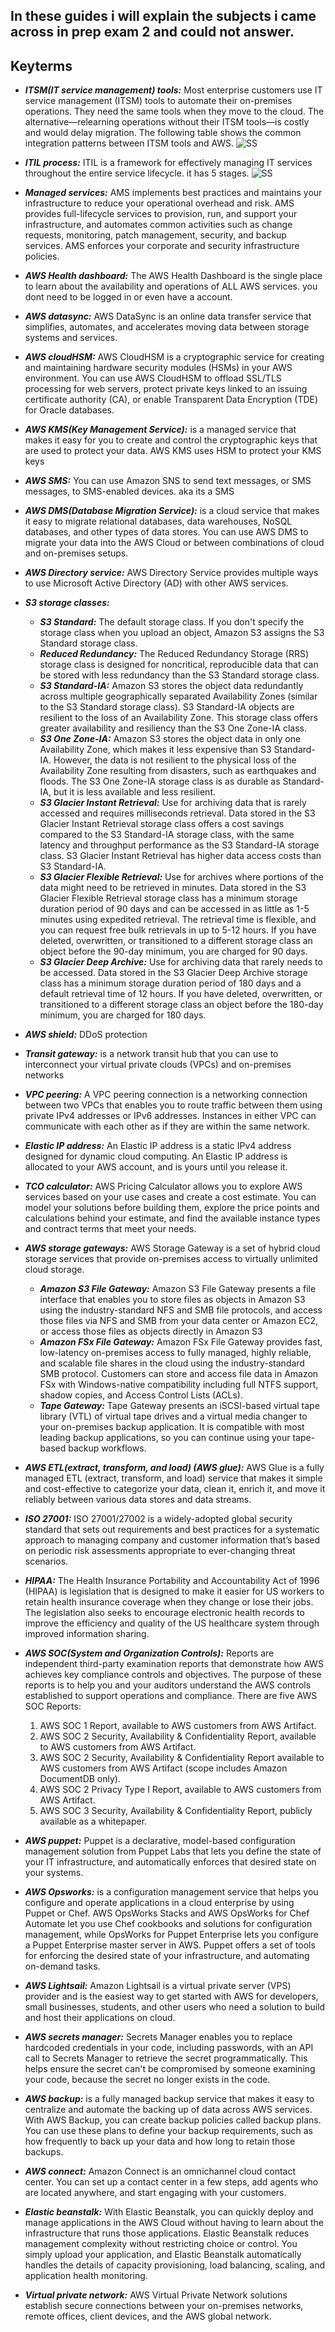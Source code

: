 ## In these guides i will explain the subjects i came across in prep exam 2 and could not answer.


## Keyterms

- ***ITSM(IT service management) tools:*** Most enterprise customers use IT service management (ITSM) tools to automate their on-premises operations. They need the same tools when they move to the cloud. The alternative—relearning operations without their ITSM tools—is costly and would delay migration. The following table shows the common integration patterns between ITSM tools and AWS.
![SS](/00_includes/Prep%20exam%20examples/itsm-landing-zone-integration.png)

- ***ITIL process:*** ITIL is a framework for effectively managing IT services throughout the entire service lifecycle. it has 5 stages.
![SS](/00_includes/Prep%20exam%20examples/itil.png)

- ***Managed services:*** AMS implements best practices and maintains your infrastructure to reduce your operational overhead and risk. AMS provides full-lifecycle services to provision, run, and support your infrastructure, and automates common activities such as change requests, monitoring, patch management, security, and backup services. AMS enforces your corporate and security infrastructure policies.

- ***AWS Health dashboard:*** The AWS Health Dashboard is the single place to learn about the availability and operations of ALL AWS services. you dont need to be logged in or even have a account.

- ***AWS datasync:*** AWS DataSync is an online data transfer service that simplifies, automates, and accelerates moving data between storage systems and services.

- ***AWS cloudHSM:*** AWS CloudHSM is a cryptographic service for creating and maintaining hardware security modules (HSMs) in your AWS environment. You can use AWS CloudHSM to offload SSL/TLS processing for web servers, protect private keys linked to an issuing certificate authority (CA), or enable Transparent Data Encryption (TDE) for Oracle databases.

- ***AWS KMS(Key Management Service):*** is a managed service that makes it easy for you to create and control the cryptographic keys that are used to protect your data. AWS KMS uses HSM  to protect your KMS keys

- ***AWS SMS:*** You can use Amazon SNS to send text messages, or SMS messages, to SMS-enabled devices. aka its a SMS

- ***AWS DMS(Database Migration Service):***  is a cloud service that makes it easy to migrate relational databases, data warehouses, NoSQL databases, and other types of data stores. You can use AWS DMS to migrate your data into the AWS Cloud or between combinations of cloud and on-premises setups.

- ***AWS Directory service:*** AWS Directory Service provides multiple ways to use Microsoft Active Directory (AD) with other AWS services.

- ***S3 storage classes:*** 
    - ***S3 Standard:*** The default storage class. If you don't specify the storage class when you upload an object, Amazon S3 assigns the S3 Standard storage class.
    - ***Reduced Redundancy:*** The Reduced Redundancy Storage (RRS) storage class is designed for noncritical, reproducible data that can be stored with less redundancy than the S3 Standard storage class.
    - ***S3 Standard-IA:*** Amazon S3 stores the object data redundantly across multiple geographically separated Availability Zones (similar to the S3 Standard storage class). S3 Standard-IA objects are resilient to the loss of an Availability Zone. This storage class offers greater availability and resiliency than the S3 One Zone-IA class.
    - ***S3 One Zone-IA:*** Amazon S3 stores the object data in only one Availability Zone, which makes it less expensive than S3 Standard-IA. However, the data is not resilient to the physical loss of the Availability Zone resulting from disasters, such as earthquakes and floods. The S3 One Zone-IA storage class is as durable as Standard-IA, but it is less available and less resilient.
    - ***S3 Glacier Instant Retrieval:*** Use for archiving data that is rarely accessed and requires milliseconds retrieval. Data stored in the S3 Glacier Instant Retrieval storage class offers a cost savings compared to the S3 Standard-IA storage class, with the same latency and throughput performance as the S3 Standard-IA storage class. S3 Glacier Instant Retrieval has higher data access costs than S3 Standard-IA. 
    - ***S3 Glacier Flexible Retrieval:*** Use for archives where portions of the data might need to be retrieved in minutes. Data stored in the S3 Glacier Flexible Retrieval storage class has a minimum storage duration period of 90 days and can be accessed in as little as 1-5 minutes using expedited retrieval. The retrieval time is flexible, and you can request free bulk retrievals in up to 5-12 hours. If you have deleted, overwritten, or transitioned to a different storage class an object before the 90-day minimum, you are charged for 90 days. 
    - ***S3 Glacier Deep Archive:*** Use for archiving data that rarely needs to be accessed. Data stored in the S3 Glacier Deep Archive storage class has a minimum storage duration period of 180 days and a default retrieval time of 12 hours. If you have deleted, overwritten, or transitioned to a different storage class an object before the 180-day minimum, you are charged for 180 days. 

- ***AWS shield:*** DDoS protection

- ***Transit gateway:*** is a network transit hub that you can use to interconnect your virtual private clouds (VPCs) and on-premises networks

- ***VPC peering:*** A VPC peering connection is a networking connection between two VPCs that enables you to route traffic between them using private IPv4 addresses or IPv6 addresses. Instances in either VPC can communicate with each other as if they are within the same network.

- ***Elastic IP address:*** An Elastic IP address is a static IPv4 address designed for dynamic cloud computing. An Elastic IP address is allocated to your AWS account, and is yours until you release it.

- ***TCO calculator:*** AWS Pricing Calculator allows you to explore AWS services based on your use cases and create a cost estimate. You can model your solutions before building them, explore the price points and calculations behind your estimate, and find the available instance types and contract terms that meet your needs. 

- ***AWS storage gateways:*** AWS Storage Gateway is a set of hybrid cloud storage services that provide on-premises access to virtually unlimited cloud storage.
    - ***Amazon S3 File Gateway:*** Amazon S3 File Gateway presents a file interface that enables you to store files as objects in Amazon S3 using the industry-standard NFS and SMB file protocols, and access those files via NFS and SMB from your data center or Amazon EC2, or access those files as objects directly in Amazon S3
    - ***Amazon FSx File Gateway:*** Amazon FSx File Gateway provides fast, low-latency on-premises access to fully managed, highly reliable, and scalable file shares in the cloud using the industry-standard SMB protocol. Customers can store and access file data in Amazon FSx with Windows-native compatibility including full NTFS support, shadow copies, and Access Control Lists (ACLs).
    - ***Tape Gateway:*** Tape Gateway presents an iSCSI-based virtual tape library (VTL) of virtual tape drives and a virtual media changer to your on-premises backup application. It is compatible with most leading backup applications, so you can continue using your tape-based backup workflows.

- ***AWS ETL(extract, transform, and load) (AWS glue):*** AWS Glue is a fully managed ETL (extract, transform, and load) service that makes it simple and cost-effective to categorize your data, clean it, enrich it, and move it reliably between various data stores and data streams.

- ***ISO 27001:*** ISO 27001/27002 is a widely-adopted global security standard that sets out requirements and best practices for a systematic approach to managing company and customer information that’s based on periodic risk assessments appropriate to ever-changing threat scenarios. 

- ***HIPAA:*** The Health Insurance Portability and Accountability Act of 1996 (HIPAA) is legislation that is designed to make it easier for US workers to retain health insurance coverage when they change or lose their jobs. The legislation also seeks to encourage electronic health records to improve the efficiency and quality of the US healthcare system through improved information sharing.
 
- ***AWS SOC(System and Organization Controls):*** Reports are independent third-party examination reports that demonstrate how AWS achieves key compliance controls and objectives. The purpose of these reports is to help you and your auditors understand the AWS controls established to support operations and compliance. There are five AWS SOC Reports:
    1. AWS SOC 1 Report, available to AWS customers from AWS Artifact.
    2. AWS SOC 2 Security, Availability & Confidentiality Report, available to AWS customers from AWS Artifact.
    3. AWS SOC 2 Security, Availability & Confidentiality Report available to AWS customers from AWS Artifact (scope includes Amazon DocumentDB only).
    4. AWS SOC 2 Privacy Type I Report, available to AWS customers from AWS Artifact.
    5. AWS SOC 3 Security, Availability & Confidentiality Report, publicly available as a whitepaper. 

- ***AWS puppet:*** Puppet is a declarative, model-based configuration management solution from Puppet Labs that lets you define the state of your IT infrastructure, and automatically enforces that desired state on your systems.

- ***AWS Opsworks:*** is a configuration management service that helps you configure and operate applications in a cloud enterprise by using Puppet or Chef. AWS OpsWorks Stacks and AWS OpsWorks for Chef Automate let you use Chef cookbooks and solutions for configuration management, while OpsWorks for Puppet Enterprise lets you configure a Puppet Enterprise master server in AWS. Puppet offers a set of tools for enforcing the desired state of your infrastructure, and automating on-demand tasks.

- ***AWS Lightsail:*** Amazon Lightsail is a virtual private server (VPS) provider and is the easiest way to get started with AWS for developers, small businesses, students, and other users who need a solution to build and host their applications on cloud.

- ***AWS secrets manager:*** Secrets Manager enables you to replace hardcoded credentials in your code, including passwords, with an API call to Secrets Manager to retrieve the secret programmatically. This helps ensure the secret can't be compromised by someone examining your code, because the secret no longer exists in the code. 

- ***AWS backup:*** is a fully managed backup service that makes it easy to centralize and automate the backing up of data across AWS services. With AWS Backup, you can create backup policies called backup plans. You can use these plans to define your backup requirements, such as how frequently to back up your data and how long to retain those backups.

- ***AWS connect:*** Amazon Connect is an omnichannel cloud contact center. You can set up a contact center in a few steps, add agents who are located anywhere, and start engaging with your customers.

- ***Elastic beanstalk:*** With Elastic Beanstalk, you can quickly deploy and manage applications in the AWS Cloud without having to learn about the infrastructure that runs those applications. Elastic Beanstalk reduces management complexity without restricting choice or control. You simply upload your application, and Elastic Beanstalk automatically handles the details of capacity provisioning, load balancing, scaling, and application health monitoring.

- ***Virtual private network:*** AWS Virtual Private Network solutions establish secure connections between your on-premises networks, remote offices, client devices, and the AWS global network.